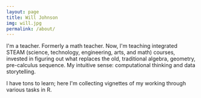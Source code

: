 ```yaml
---
layout: page
title: Will Johnson
img: will.jpg
permalink: /about/
---
```


I'm a teacher.  Formerly a math teacher.  Now, I'm teaching integrated STEAM (science, technology, engineering, arts, and math) courses, invested in figuring out what replaces the old, traditional algebra, geometry, pre-calculus sequence.  My intuitive sense: computational thinking and data storytelling.

I have tons to learn; here I'm collecting vignettes of my working through various tasks in R.


<!--
**Does the theme deserve a star?**

<a class="github-button" href="https://github.com/sharu725/cards" data-style="mega" data-count-href="/sharu725/cards/stargazers" data-count-api="/repos/sharu725/cards#stargazers_count" data-count-aria-label="# stargazers on GitHub" aria-label="Star sharu725/cards on GitHub">Star</a>
<script async defer src="https://buttons.github.io/buttons.js"></script>
-->